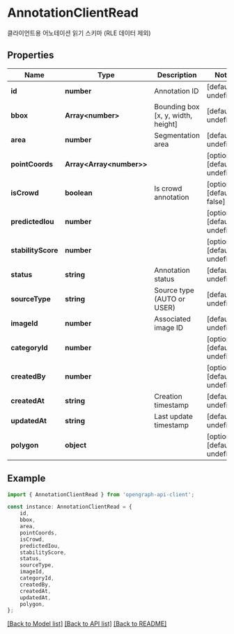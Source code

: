 # AnnotationClientRead

클라이언트용 어노테이션 읽기 스키마 (RLE 데이터 제외)

## Properties

Name | Type | Description | Notes
------------ | ------------- | ------------- | -------------
**id** | **number** | Annotation ID | [default to undefined]
**bbox** | **Array&lt;number&gt;** | Bounding box [x, y, width, height] | [default to undefined]
**area** | **number** | Segmentation area | [default to undefined]
**pointCoords** | **Array&lt;Array&lt;number&gt;&gt;** |  | [optional] [default to undefined]
**isCrowd** | **boolean** | Is crowd annotation | [optional] [default to false]
**predictedIou** | **number** |  | [optional] [default to undefined]
**stabilityScore** | **number** |  | [optional] [default to undefined]
**status** | **string** | Annotation status | [default to undefined]
**sourceType** | **string** | Source type (AUTO or USER) | [default to undefined]
**imageId** | **number** | Associated image ID | [default to undefined]
**categoryId** | **number** |  | [optional] [default to undefined]
**createdBy** | **number** |  | [optional] [default to undefined]
**createdAt** | **string** | Creation timestamp | [default to undefined]
**updatedAt** | **string** | Last update timestamp | [default to undefined]
**polygon** | **object** |  | [optional] [default to undefined]

## Example

```typescript
import { AnnotationClientRead } from 'opengraph-api-client';

const instance: AnnotationClientRead = {
    id,
    bbox,
    area,
    pointCoords,
    isCrowd,
    predictedIou,
    stabilityScore,
    status,
    sourceType,
    imageId,
    categoryId,
    createdBy,
    createdAt,
    updatedAt,
    polygon,
};
```

[[Back to Model list]](../README.md#documentation-for-models) [[Back to API list]](../README.md#documentation-for-api-endpoints) [[Back to README]](../README.md)
